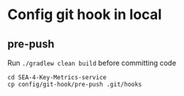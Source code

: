 # Config git hook in local

## pre-push

Run `./gradlew clean build` before committing code 

```shell
cd SEA-4-Key-Metrics-service
cp config/git-hook/pre-push .git/hooks
```